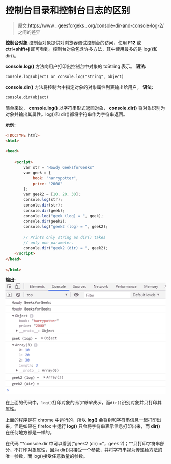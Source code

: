 # 控制台目录和控制台日志的区别

> 原文:[https://www . geesforgeks . org/console-dir-and-console-log-2/](https://www.geeksforgeeks.org/difference-between-console-dir-and-console-log-2/)之间的差异

**控制台对象**:控制台对象提供对浏览器调试控制台的访问，使用 **F12** 或 **ctrl+shift+j** 即可看到。控制台对象包含许多方法，其中使用最多的是 log()和 dir()。

**console.log()** 方法向用户打印出控制台中对象的 toString 表示。
**语法:**

```html
console.log(object) or console.log("string", object)
```

**console.dir()** 方法将控制台中指定对象的对象属性列表输出给用户。
**语法:**

```html
console.dir(object)
```

简单来说， **console.log()** 以字符串形式返回对象， **console.dir()** 将对象识别为对象并输出其属性。log()和 dir()都将字符串作为字符串返回。

**示例:**

```html
<!DOCTYPE html>
<html>

<head>

    <script>
        var str = "Howdy GeeksforGeeks"
        var geek = {
            book: "harrypotter",
            price: "2000"
        };
        var geek2 = [10, 20, 30];
        console.log(str);
        console.dir(str);
        console.dir(geek);
        console.log("geek (log) = ", geek);
        console.dir(geek2);
        console.log("geek2 (log) = ", geek2);

        // Prints only string as dir() takes
        // only one parameter.
        console.dir("geek2 (dir) = ", geek2);
    </script>
</head>

</html>
```

**输出:**
![](img/e3c92dabf6c1ca9a675c38f7d36bdf52.png)

在上面的代码中，`log()`打印对象的*到字符串表示*，而`dir()`识别对象并只打印其属性。

上面的程序是在 chrome 中运行的，所以 **log()** 会将树和字符串信息一起打印出来，但是如果在 firefox 中运行 **log()** 只会将字符串表示信息打印出来，而 **dir()** 在任何地方都是一样的。

在代码 **console.dir 中可以看到(“geek2 (dir) =”，geek 2)；**只打印字符串部分，不打印对象属性，因为 dir()只接受一个参数，并将字符串视为传递给方法的唯一参数，而 log()接受任意数量的参数。